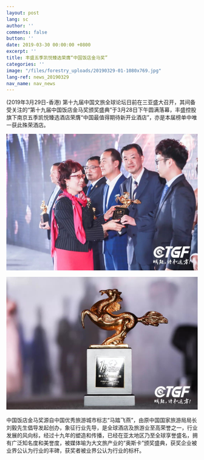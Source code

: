 ```yaml
---
layout: post
lang: sc
author: ''
comments: false
button: ''
date: 2019-03-30 00:00:00 +0800
excerpt: ''
title: 丰盛五季凯悦臻选荣膺“中国饭店金马奖”
categories: ''
image: "/files/forestry_uploads/20190329-01-1080x769.jpg"
lang-ref: news_20190329
nav_name: nav_news
---
```

(2019年3月29日-香港) 第十九届中国文旅全球论坛日前在三亚盛大召开，其间备受关注的“第十九届中国饭店金马奖颁奖盛典”于3月28日下午圆满落幕，丰盛控股旗下南京五季凯悦臻选酒店荣膺“中国最值得期待新开业酒店”，亦是本届榜单中唯一获此殊荣酒店。

![](/files/forestry_uploads/20190329-01-1080x769.jpg)

![](/files/forestry_uploads/20190329-02-1080x748.jpg)

中国饭店金马奖源自中国优秀旅游城市标志“马踏飞燕”，由原中国国家旅游局局长刘毅先生倡导发起创办，象征行业先导，是全球酒店及旅游业至高荣誉之一，行业发展的风向标，经过十九年的塑造和传播，已经在亚太地区乃至全球享誉盛名，拥有广泛知名度和美誉度，被媒体喻为大文旅产业的“奥斯卡”颁奖盛典，获奖企业被业界公认为行业的丰碑，获奖者被业界公认为行业的标杆。
